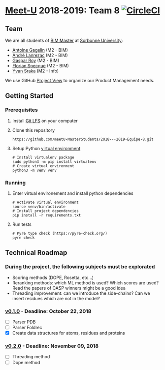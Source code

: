 # [Meet-U](http://www.meet-u.org/) 2018-2019: Team 8 [![CircleCI](https://circleci.com/gh/meetU-MasterStudents/2018---2019-Equipe-8.svg?style=svg)](https://circleci.com/gh/meetU-MasterStudents/2018---2019-Equipe-8)

## Team

We are all students of [BIM Master](http://www.lgm.upmc.fr/BIM/index.html) at [Sorbonne University](https://www.sorbonne-universite.fr/):

- [Antoine Gagelin](https://github.com/agagelin) (M2 - BIM)
- [André Lanrezac](https://github.com/Joffrin) (M2 - BIM)
- [Gaspar Roy](https://github.com/GasRoy) (M2 - BIM)
- [Florian Specque](https://github.com/fspecque) (M2 - BIM)
- [Yvan Sraka](https://github.com/yvan-sraka) (M2 - Info)

We use GitHub [Project View](https://github.com/meetU-MasterStudents/2018---2019-Equipe-8/projects/1) to organize our Product Management needs.

## Getting Started

### Prerequisites

1. Install [Git LFS](https://git-lfs.github.com/) on your computer

2. Clone this repository
    ```shell
    https://github.com/meetU-MasterStudents/2018---2019-Equipe-8.git
    ```

3. Setup Python [virtual environment](https://virtualenv.pypa.io/en/latest/)
    ```shell
    # Install virtualenv package
    sudo python3 -m pip install virtualenv
    # Create virtual environment
    python3 -m venv venv
    ```

### Running

1. Enter virtual environement and install python dependencies
    ```shell
    # Activate virtual environment
    source venv/bin/activate
    # Install project dependencies
    pip install -r requirements.txt
    ```

2. Run tests
    ```shell
    # Pyre type check (https://pyre-check.org/)
    pyre check
    ```

## Technical Roadmap

### During the project, the following subjects must be explorated

- Scoring methods (DOPE, Rosetta, etc...)
- Reranking methods: which ML method is used? Which scores are used? Read the papers of CASP winners might be a good idea
- Threading improvement: can we introduce the side-chains? Can we insert residues which are not in the model?

### [v0.1.0](https://github.com/meetU-MasterStudents/2018---2019-Equipe-8/milestone/2) - Deadline: October 22, 2018

- [ ] Parser PDB
- [ ] Parser Foldrec
- [x] Create data structures for atoms, residues and proteins

### [v0.2.0](https://github.com/meetU-MasterStudents/2018---2019-Equipe-8/milestone/1) - Deadline: November 09, 2018

- [ ] Threading method
- [ ] Dope method
